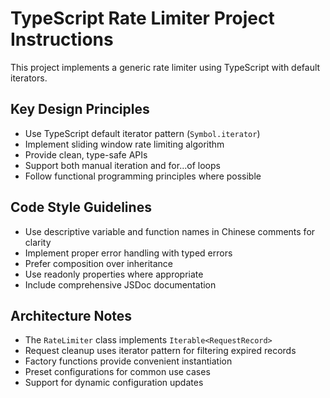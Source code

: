 <!-- Use this file to provide workspace-specific custom instructions to Copilot. For more details, visit https://code.visualstudio.com/docs/copilot/copilot-customization#_use-a-githubcopilotinstructionsmd-file -->

# TypeScript Rate Limiter Project Instructions

This project implements a generic rate limiter using TypeScript with default iterators.

## Key Design Principles
- Use TypeScript default iterator pattern (`Symbol.iterator`)
- Implement sliding window rate limiting algorithm
- Provide clean, type-safe APIs
- Support both manual iteration and for...of loops
- Follow functional programming principles where possible

## Code Style Guidelines
- Use descriptive variable and function names in Chinese comments for clarity
- Implement proper error handling with typed errors
- Prefer composition over inheritance
- Use readonly properties where appropriate
- Include comprehensive JSDoc documentation

## Architecture Notes
- The `RateLimiter` class implements `Iterable<RequestRecord>`
- Request cleanup uses iterator pattern for filtering expired records
- Factory functions provide convenient instantiation
- Preset configurations for common use cases
- Support for dynamic configuration updates
